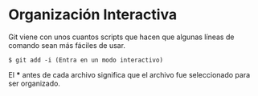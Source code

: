# Organización Interactiva

Git viene con unos cuantos scripts que hacen que algunas líneas de comando sean más fáciles de usar.

```
$ git add -i (Entra en un modo interactivo)
```

El __*__ antes de cada archivo significa que el archivo fue seleccionado para ser organizado. 